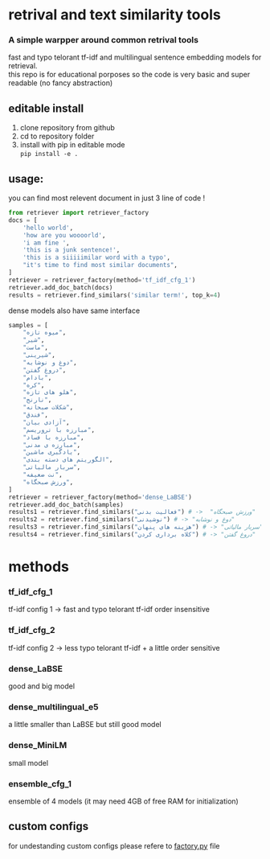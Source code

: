 

# retrival and text similarity tools
### A simple warpper around common retrival tools

fast and typo telorant tf-idf and multilingual sentence embedding models for retrieval.  
this repo is for educational porposes so the code is very basic and super readable (no fancy abstraction)


## editable install
1. clone repository from github 
2. cd to repository folder
3. install with pip in editable mode  
`pip install -e .`

## usage:
you can find most relevent document in just 3 line of code !
```python
from retriever import retriever_factory
docs = [
    'hello world',
    'how are you woooorld',
    'i am fine ',
    'this is a junk sentence!',
    'this is a siiiiimilar word with a typo',
    "it's time to find most similar documents",
]
retriever = retriever_factory(method='tf_idf_cfg_1')
retriever.add_doc_batch(docs)
results = retriever.find_similars('similar term!', top_k=4)
```

dense models also have same interface
```python
samples = [
    "میوه تازه",
    "شیر",
    "ماست",
    "شیرینی",
    "دوغ و نوشابه",
    "دروغ گفتن",
    "بادام",
    "کره",
    "هلو های تازه",
    "نارنج",
    "شکلات صبحانه",
    "فندق",
    "آزادی بیان",
    "مبارزه با تروریسم",
    "مبارزه با فساد",
    "مبارزه ی مدنی",
    "یادگیری ماشین",
    "الگوریتم های دسته بندی",
    "سربار مالیاتی",
    "نت ضعیفه",
    "ورزش صبحگاه",
]
retriever = retriever_factory(method='dense_LaBSE')
retriever.add_doc_batch(samples)
results1 = retriever.find_similars("فعالیت بدنی") # ->  "ورزش صبحگاه"
results2 = retriever.find_similars("نوشیدنی") # -> "دوغ و نوشابه"
results3 = retriever.find_similars("هزینه های پنهان") # -> "سربار مالیاتی"
results4 = retriever.find_similars("کلاه برداری کردن") # -> "دروغ گفتن"

```

# methods

### tf_idf_cfg_1
tf-idf config 1 -> fast and typo telorant tf-idf order insensitive

### tf_idf_cfg_2
tf-idf config 2 ->  less typo telorant tf-idf + a little order sensitive

### dense_LaBSE
good and big model

### dense_multilingual_e5
a little smaller than LaBSE  but still good model

### dense_MiniLM
small model 

### ensemble_cfg_1
ensemble of 4 models (it may need 4GB of free RAM for initialization)


## custom configs 
for undestanding custom configs please refere to  [factory.py](./retriever/factory.py) file

